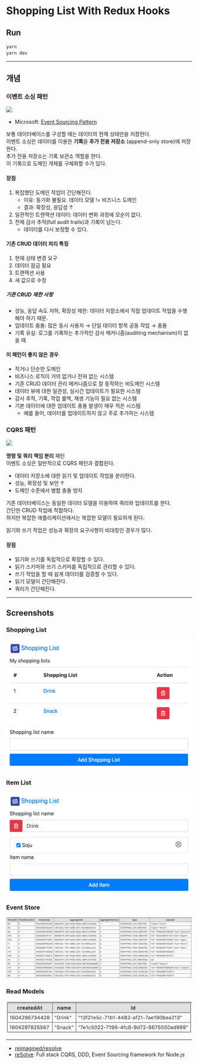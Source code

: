 # Shopping List With Redux Hooks

## Run

```bash
yarn
yarn dev
```

---

## 개념

### 이벤트 소싱 패턴

![](https://docs.microsoft.com/ko-kr/azure/architecture/patterns/_images/event-sourcing-overview.png)

- Microsoft: [Event Sourcing Pattern](https://docs.microsoft.com/ko-kr/azure/architecture/patterns/event-sourcing)

보통 데이터베이스를 구성할 때는 데이터의 현재 상태만을 저장한다.  
이벤트 소싱은 데이터를 이용한 **기록**을 **추가 전용 저장소** (append-only store)에 저장한다.  
추가 전용 저장소는 기록 보관소 역할을 한다.  
이 기록으로 도메인 개체를 구체화할 수가 있다.

#### 장점

1. 복잡했던 도메인 작업이 간단해진다.
   - 이유: 동기화 불필요. 데이터 모델 != 비즈니스 도메인
   - 결과: 확장성, 응답성 ↑
1. 일관적인 트랜잭션 데이터: 데이터 변화 과정에 모순이 없다.
1. 전체 감사 추적(full audit trails)과 기록이 남는다.
   - 데이터를 다시 보정할 수 있다.

#### 기존 CRUD 데이터 처리 특징

1. 현재 상태 변경 요구
1. 데이터 잠금 필요
1. 트랜잭션 사용
1. 새 값으로 수정

##### 기존 CRUD 제한 사항

- 성능, 응답 속도 저하, 확장성 제한: 데이터 저장소에서 직접 업데이트 작업을 수행해야 하기 때문.
- 업데이트 충돌: 많은 동시 사용자 → 단일 데이터 항목 공동 작업 → 충돌
- 기록 유실: 로그를 기록하는 추가적인 감사 메커니즘(auditing mechanism)이 없을 때

#### 이 패턴이 좋지 않은 경우

- 작거나 단순한 도메인
- 비즈니스 로직이 거의 없거나 전혀 없는 시스템
- 기존 CRUD 데이터 관리 메커니즘으로 잘 동작하는 비도메인 시스템
- 데이터 뷰에 대한 일관성, 실시간 업데이트가 필요한 시스템
- 감사 추적, 기록, 작업 롤백, 재생 기능이 필요 없는 시스템
- 기본 데이터에 대한 업데이트 충돌 발생이 매우 적은 시스템
   - 예를 들어, 데이터를 업데이트하지 않고 주로 추가하는 시스템



### CQRS 패턴

![](https://docs.microsoft.com/ko-kr/azure/architecture/patterns/_images/command-and-query-responsibility-segregation-cqrs-basic.png)

**명령 및 쿼리 책임 분리** 패턴  
이벤트 소싱은 일반적으로 CQRS 패턴과 결합된다.

- 데이터 저장소에 대한 읽기 및 업데이트 작업을 분리한다.
- 성능, 확장성 및 보안 ↑
- 도메인 수준에서 병합 충돌 방지

기존 데이터베이스는 동일한 데이터 모델을 이용하여 쿼리와 업데이트를 한다.  
간단한 CRUD 작업에 적합하다.  
하지만 복잡한 애플리케이션에서는 복잡한 모델이 필요하게 된다.  

읽기와 쓰기 작업은 성능과 확장의 요구사항이 비대칭인 경우가 많다.

#### 장점

- 읽기와 쓰기를 독립적으로 확장할 수 있다.
- 읽기 스키마와 쓰기 스키마를 독립적으로 관리할 수 있다.
- 쓰기 작업을 할 때 쉽게 데이터를 검증할 수 있다.
- 읽기 모델이 간단해진다.
- 쿼리가 간단해진다.

---

## Screenshots

### Shopping List

![](images/shopping-list.png)

### Item List

![](images/item-list.png)

### Event Store

![](images/event-store.png)

### Read Models

![](images/read-models.png)

---

- [reimagined/resolve](https://github.com/reimagined/resolve)
- [reSolve](https://reimagined.github.io/resolve/): Full stack CQRS, DDD, Event Sourcing framework for Node.js
